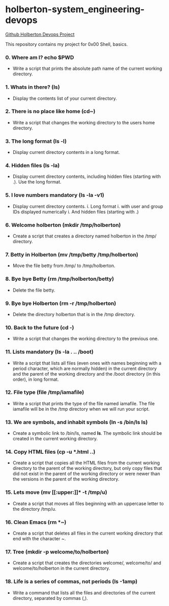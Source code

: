 # holberton-system_engineering-devops
[Github Holberton Devops Project](https://github.com/Jilroge7/holberton-system_engineering-devops.git)

This repository contains my project for 0x00 Shell, basics.
### 0. Where am I? echo $PWD
* Write a script that prints the absolute path name of the current working directory.
### 1. Whats in there? (ls)
* Display the contents list of your current directory.
### 2. There is no place like home (cd~) 
* Write a script that changes the working directory to the users home directory.
### 3. The long format (ls -l)
* Display current directory contents in a long format.
### 4. Hidden files (ls -la)
* Display current directory contents, including hidden files (starting with .). Use the long format.
### 5. I love numbers mandatory (ls -la -v1)
* Display current directory contents.
i. Long format
i. with user and group IDs displayed numerically
i. And hidden files (starting with .)
### 6. Welcome holberton (mkdir /tmp/holberton)
* Create a script that creates a directory named holberton in the /tmp/ directory.
### 7. Betty in Holberton (mv /tmp/betty /tmp/holberton)
* Move the file betty from /tmp/ to /tmp/holberton.
### 8. Bye bye Betty (rm /tmp/holberton/betty)
* Delete the file betty.
### 9. Bye bye Holberton (rm -r /tmp/holberton) 
* Delete the directory holberton that is in the /tmp directory.
### 10. Back to the future (cd -)
* Write a script that changes the working directory to the previous one.
### 11. Lists mandatory (ls -la . .. /boot) 
* Write a script that lists all files (even ones with names beginning with a period character, which are normally hidden) in the current directory and the parent of the working directory and the /boot directory (in this order), in long format.
### 12. File type (file /tmp/iamafile)
* Write a script that prints the type of the file named iamafile. The file iamafile will be in the /tmp directory when we will run your script.
### 13. We are symbols, and inhabit symbols (ln -s /bin/ls __ls__)
* Create a symbolic link to /bin/ls, named __ls__. The symbolic link should be created in the current working directory.
### 14. Copy HTML files (cp -u *.html ..) 
* Create a script that copies all the HTML files from the current working directory to the parent of the working directory, but only copy files that did not exist in the parent of the working directory or were newer than the versions in the parent of the working directory.
### 15. Lets move (mv [[:upper:]]* -t /tmp/u) 
* Create a script that moves all files beginning with an uppercase letter to the directory /tmp/u.
### 16. Clean Emacs (rm *~)
* Create a script that deletes all files in the current working directory that end with the character ~.
### 17. Tree (mkdir -p welcome/to/holberton)
* Create a script that creates the directories welcome/, welcome/to/ and welcome/to/holberton in the current directory.
### 18. Life is a series of commas, not periods (ls -1amp)
* Write a command that lists all the files and directories of the current directory, separated by commas (,).